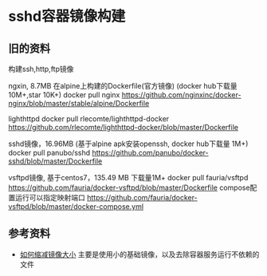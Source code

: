 # sshd容器镜像构建

## 旧的资料

构建ssh,http,ftp镜像

ngxin, 8.7MB 在alpine上构建的Dockerfile(官方镜像) (docker hub下载量10M+,star 10K+)
docker pull nginx
https://github.com/nginxinc/docker-nginx/blob/master/stable/alpine/Dockerfile

lighthttpd 
docker pull rlecomte/lighthttpd-docker
https://github.com/rlecomte/lighthttpd-docker/blob/master/Dockerfile


sshd镜像，16.96MB (基于alpine apk安装openssh, docker hub下载量 1M+)
docker pull panubo/sshd
https://github.com/panubo/docker-sshd/blob/master/Dockerfile

vsftpd镜像, 基于centos7，135.49 MB 下载量1M+
docker pull fauria/vsftpd
https://github.com/fauria/docker-vsftpd/blob/master/Dockerfile
compose配置运行可以指定映射端口
https://github.com/fauria/docker-vsftpd/blob/master/docker-compose.yml

## 参考资料

* [如何缩减镜像大小](https://www.infoq.cn/article/3-simple-tricks-for-smaller-docker-images)
  主要是使用小的基础镜像，以及去除容器服务运行不依赖的文件
